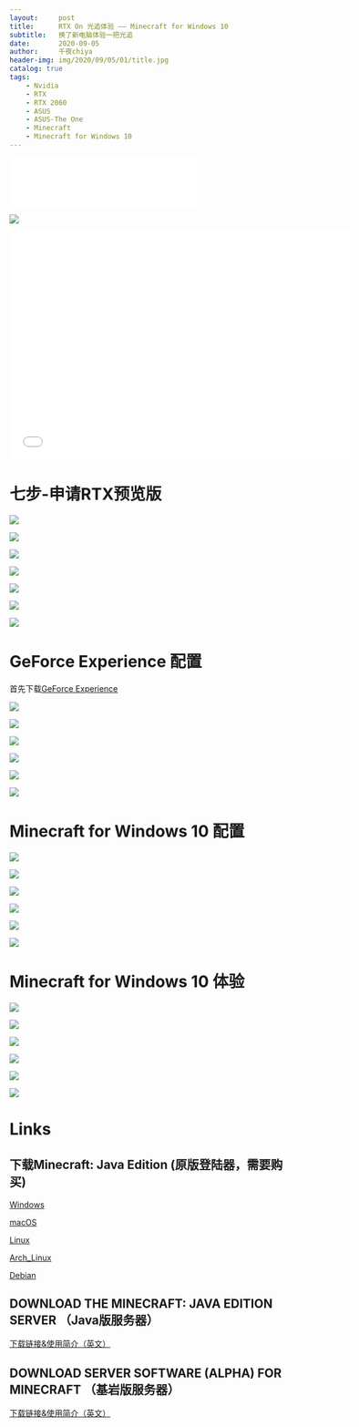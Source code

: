 ```yaml
---
layout:     post
title:      RTX On 光追体验 —— Minecraft for Windows 10
subtitle:   换了新电脑体验一把光追
date:       2020-09-05
author:     千夜chiya
header-img: img/2020/09/05/01/title.jpg
catalog: true
tags:
    - Nvidia
    - RTX
    - RTX 2060
    - ASUS
    - ASUS-The One
    - Minecraft
    - Minecraft for Windows 10
---
```


<iframe frameborder="no" border="0" marginwidth="0" marginheight="0" width=330 height=86 src="//music.163.com/outchain/player?type=2&id=461301452&auto=1&height=66"></iframe>

![](http://panzhifei.fun/img/2020/09/05/01/RTX.png)

<iframe height=400 width=600 src="//player.bilibili.com/player.html?aid=796996256&bvid=BV1gy4y1y7Nk&cid=231374123&page=1" scrolling="no" border="0" frameborder="no" framespacing="0" allowfullscreen="true"> </iframe>

# 七步-申请RTX预览版

![](http://panzhifei.fun/img/2020/09/05/01/1.jpg)

![](http://panzhifei.fun/img/2020/09/05/01/2.jpg)

![](http://panzhifei.fun/img/2020/09/05/01/3.jpg)

![](http://panzhifei.fun/img/2020/09/05/01/4.jpg)

![](http://panzhifei.fun/img/2020/09/05/01/5.jpg)

![](http://panzhifei.fun/img/2020/09/05/01/6.jpg)

![](http://panzhifei.fun/img/2020/09/05/01/7.jpg)

# GeForce Experience 配置

首先下载[GeForce Experience](https://www.nvidia.cn/geforce/geforce-experience/)

![](http://panzhifei.fun/img/2020/09/05/01/8.jpg)

![](http://panzhifei.fun/img/2020/09/05/01/9.jpg)

![](http://panzhifei.fun/img/2020/09/05/01/10.jpg)

![](http://panzhifei.fun/img/2020/09/05/01/11.jpg)

![](http://panzhifei.fun/img/2020/09/05/01/12.jpg)

![](http://panzhifei.fun/img/2020/09/05/01/13.jpg)

# Minecraft for Windows 10 配置

![](http://panzhifei.fun/img/2020/09/05/01/mojang.jpg)

![](http://panzhifei.fun/img/2020/09/05/01/mc.jpg)

![](http://panzhifei.fun/img/2020/09/05/01/14.jpg)

![](http://panzhifei.fun/img/2020/09/05/01/15.jpg)

![](http://panzhifei.fun/img/2020/09/05/01/16.jpg)

![](http://panzhifei.fun/img/2020/09/05/01/17.jpg)

# Minecraft for Windows 10 体验

![](http://panzhifei.fun/img/2020/09/05/01/rtxon1.jpg)

![](http://panzhifei.fun/img/2020/09/05/01/rtxoff1.jpg)

![](http://panzhifei.fun/img/2020/09/05/01/rtxon2.jpg)

![](http://panzhifei.fun/img/2020/09/05/01/rtxoff2.jpg)

![](http://panzhifei.fun/img/2020/09/05/01/rtxon3.jpg)

![](http://panzhifei.fun/img/2020/09/05/01/rtxoff3.jpg)

# Links

## 下载Minecraft: Java Edition (原版登陆器，需要购买)

[Windows](https://launcher.mojang.com/download/MinecraftInstaller.msi)

[macOS](https://launcher.mojang.com/download/Minecraft.dmg)

[Linux](https://launcher.mojang.com/download/Minecraft.tar.gz)

[Arch_Linux](https://aur.archlinux.org/packages/minecraft-launcher)

[Debian](https://launcher.mojang.com/download/Minecraft.deb)

## DOWNLOAD THE MINECRAFT: JAVA EDITION SERVER （Java版服务器）

[下载链接&使用简介（英文）](https://www.minecraft.net/en-us/download/server)

## DOWNLOAD SERVER SOFTWARE (ALPHA) FOR MINECRAFT （基岩版服务器）

[下载链接&使用简介（英文）](https://www.minecraft.net/en-us/download/server/bedrock)